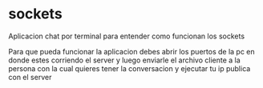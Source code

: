 # sockets
Aplicacion chat por terminal para entender como funcionan los sockets

Para que pueda funcionar la aplicacion debes abrir los puertos de la pc en donde estes corriendo el server y luego enviarle el archivo cliente a la persona con la cual quieres tener la conversacion y ejecutar tu ip publica con el server 
